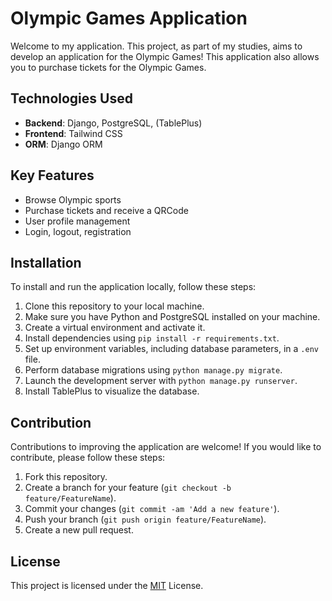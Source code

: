 # Olympic Games Application

Welcome to my application. This project, as part of my studies, aims to develop an application for the Olympic Games! This application also allows you to purchase tickets for the Olympic Games.

## Technologies Used

- **Backend**: Django, PostgreSQL, (TablePlus)
- **Frontend**: Tailwind CSS
- **ORM**: Django ORM

## Key Features

- Browse Olympic sports
- Purchase tickets and receive a QRCode
- User profile management
- Login, logout, registration

## Installation

To install and run the application locally, follow these steps:

1. Clone this repository to your local machine.
2. Make sure you have Python and PostgreSQL installed on your machine.
3. Create a virtual environment and activate it.
4. Install dependencies using `pip install -r requirements.txt`.
5. Set up environment variables, including database parameters, in a `.env` file.
6. Perform database migrations using `python manage.py migrate`.
7. Launch the development server with `python manage.py runserver`.
8. Install TablePlus to visualize the database.

## Contribution

Contributions to improving the application are welcome! If you would like to contribute, please follow these steps:

1. Fork this repository.
2. Create a branch for your feature (`git checkout -b feature/FeatureName`).
3. Commit your changes (`git commit -am 'Add a new feature'`).
4. Push your branch (`git push origin feature/FeatureName`).
5. Create a new pull request.

## License

This project is licensed under the [MIT](LICENSE) License.